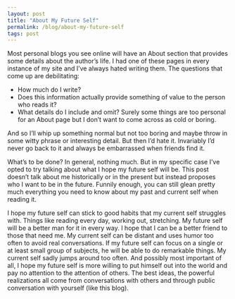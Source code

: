 ```yaml
---
layout: post
title: "About My Future Self"
permalink: /blog/about-my-future-self
tags: post
---
```

Most personal blogs you see online will have an About section that provides some details about the author’s life. I had one of these pages in every instance of my site and I’ve always hated writing them. The questions that come up are debilitating:

- How much do I write?
- Does this information actually provide something of value to the person who reads it?
- What details do I include and omit? Surely some things are too personal for an About page but I don’t want to come across as cold or boring.

And so I’ll whip up something normal but not too boring and maybe throw in some witty phrase or interesting detail. But then I’d hate it. Invariably I’d never go back to it and always be embarrassed when friends find it.

What’s to be done? In general, nothing much. But in my specific case I’ve opted to try talking about what I hope my future self will be. This post doesn’t talk about me historically or in the present but instead proposes who I want to be in the future. Funnily enough, you can still glean pretty much everything you need to know about my past and current self when reading it.

I hope my future self can stick to good habits that my current self struggles with. Things like reading every day, working out, stretching. My future self will be a better man for it in every way. I hope that I can be a better friend to those that need me. My current self can be distant and uses humor too often to avoid real conversations. If my future self can focus on a single or at least small group of subjects, he will be able to do remarkable things. My current self sadly jumps around too often. And possibly most important of all, I hope my future self is more willing to put himself out into the world and pay no attention to the attention of others. The best ideas, the powerful realizations all come from conversations with others and through public conversation with yourself (like this blog).